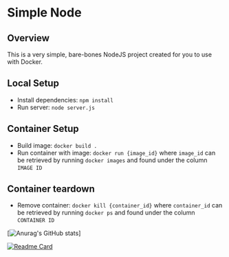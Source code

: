 # Simple Node
## Overview
This is a very simple, bare-bones NodeJS project created for you to use with Docker.

## Local Setup
* Install dependencies: `npm install`
* Run server: `node server.js`

## Container Setup
* Build image: `docker build .`
* Run container with image: `docker run {image_id}` where `image_id` can be retrieved by running `docker images` and found under the column `IMAGE ID`

## Container teardown
* Remove container: `docker kill {container_id}` where `container_id` can be retrieved by running `docker ps` and found under the column `CONTAINER ID`


[![Anurag's GitHub stats](https://github-readme-stats.vercel.app/api?username=zhukoff-av)]

[![Readme Card](https://github-readme-stats.vercel.app/api/pin/?username=anuraghazra&repo=github-readme-stats)](https://github.com/zhukoff-av/simple-node)

